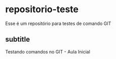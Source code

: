 # repositorio-teste
Esse é um repositório para testes de comando GIT

## subtitle
Testando comandos no GIT - Aula Inicial